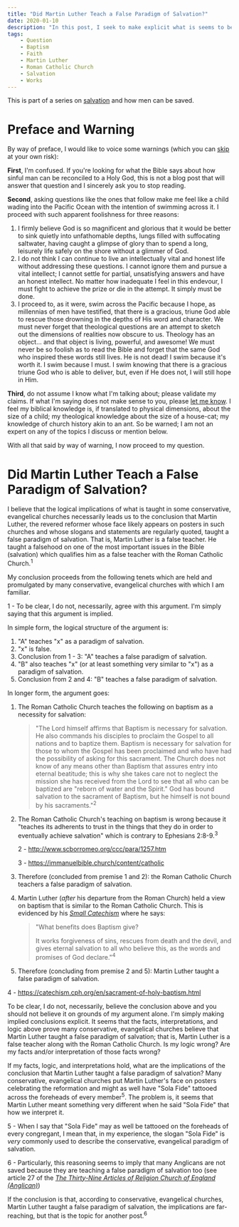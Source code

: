 ```yaml
---
title: "Did Martin Luther Teach a False Paradigm of Salvation?"
date: 2020-01-10
description: "In this post, I seek to make explicit what is seems to be implied by the logic used in many conservative, evangelical churches; namely, that Martin Luther taught a false paradigm of salvation."
tags:
    - Question
    - Baptism
    - Faith
    - Martin Luther
    - Roman Catholic Church
    - Salvation
    - Works
---
```


This is part of a series on [salvation](https://bible.hightower.space/tags/salvation/) and how men can be saved.

# Preface and Warning

By way of preface, I would like to voice some warnings (which you can [skip](#did-martin-luther-teach-a-false-paradigm-of-salvation) at your own risk):

**First**, I'm confused. If you're looking for what the Bible says about how sinful man can be reconciled to a Holy God, this is not a blog post that will answer that question and I sincerely ask you to stop reading.

**Second**, asking questions like the ones that follow make me feel like a child wading into the Pacific Ocean with the intention of swimming across it. I proceed with such apparent foolishness for three reasons:

1. I firmly believe God is so magnificent and glorious that it would be better to sink quietly into unfathomable depths, lungs filled with suffocating saltwater, having caught a glimpse of glory than to spend a long, leisurely life safely on the shore without a glimmer of God.
2. I do not think I can continue to live an intellectually vital and honest life without addressing these questions. I cannot ignore them and pursue a vital intellect; I cannot settle for partial, unsatisfying answers and have an honest intellect. No matter how inadequate I feel in this endevour, I must fight to achieve the prize or die in the attempt. It simply must be done.
3. I proceed to, as it were, swim across the Pacific because I hope, as millennias of men have testified, that there is a gracious, triune God able to rescue those drowning in the depths of His word and character. We must never forget that theological questions are an attempt to sketch out the dimensions of realities now obscure to us. Theology has an object... and that object is living, powerful, and awesome! We must never be so foolish as to read the Bible and forget that the same God who inspired these words still lives. He is not dead! I swim because it's worth it. I swim because I must. I swim knowing that there is a gracious triune God who is able to deliver, but, even if He does not, I will still hope in Him.

**Third**, do not assume I know what I'm talking about; please validate my claims. If what I'm saying does not make sense to you, please [let me know](https://hightower.space/contact/). I feel my biblical knowledge is, if translated to physical dimensions, about the size of a child; my theological knowledge about the size of a house-cat; my knowledge of church history akin to an ant. So be warned; I am not an expert on any of the topics I discuss or mention below.

With all that said by way of warning, I now proceed to my question.

# Did Martin Luther Teach a False Paradigm of Salvation?

I believe that the logical implications of what is taught in some conservative, evangelical churches necessarily leads us to the conclusion that Martin Luther, the revered reformer whose face likely appears on posters in such churches and whose slogans and statements are regularly quoted, taught a false paradigm of salvation. That is, Martin Luther is a false teacher. He taught a falsehood on one of the most important issues in the Bible (salvation) which qualifies him as a false teacher with the Roman Catholic Church.<sup>1</sup>

My conclusion proceeds from the following tenets which are held and promulgated by many conservative, evangelical churches with which I am familiar.

<aside class="marginnote">
  <span class="noteNumber">1</span> - To be clear, I do not, necessarily, agree with this argument. I'm simply saying that this argument is implied.
</aside>

In simple form, the logical structure of the argument is:

1. "A" teaches "x" as a paradigm of salvation.
2. "x" is false.
3. Conclusion from 1 - 3: "A" teaches a false paradigm of salvation.
4. "B" also teaches "x" (or at least something very similar to "x") as a paradigm of salvation.
5. Conclusion from 2 and 4: "B" teaches a false paradigm of salvation.

In longer form, the argument goes:

1. The Roman Catholic Church teaches the following on baptism as a necessity for salvation:

    > "The Lord himself affirms that Baptism is necessary for salvation. He also commands his disciples to proclaim the Gospel to all nations and to baptize them. Baptism is necessary for salvation for those to whom the Gospel has been proclaimed and who have had the possibility of asking for this sacrament. The Church does not know of any means other than Baptism that assures entry into eternal beatitude; this is why she takes care not to neglect the mission she has received from the Lord to see that all who can be baptized are "reborn of water and the Spirit." God has bound salvation to the sacrament of Baptism, but he himself is not bound by his sacraments."<sup>2</sup>

2. The Roman Catholic Church's teaching on baptism is wrong because it "teaches its adherents to trust in the things that they do in order to eventually achieve salvation" which is contrary to Ephesians 2:8-9.<sup>3</sup>

    <aside class="marginnote">
      <p><span class="noteNumber">2</span> - <a href="http://www.scborromeo.org/ccc/para/1257.htm" target="_blank">http://www.scborromeo.org/ccc/para/1257.htm</a></p>
      <p><span class="noteNumber">3</span> - <a href="https://immanuelbible.church/content/catholic" target="_blank">https://immanuelbible.church/content/catholic</a></p>
    </aside>

3. Therefore (concluded from premise 1 and 2): the Roman Catholic Church teachers a false paradigm of salvation.
4. Martin Luther (*after* his departure from the Roman Church) held a view on baptism that is similar to the Roman Catholic Church. This is evidenced by his *[Small Catechism](https://catechism.cph.org/en/sacrament-of-holy-baptism.html)* where he says:

    > "What benefits does Baptism give?
    > 
    > It works forgiveness of sins, rescues from death and the devil, and gives eternal salvation to all who believe this, as the words and promises of God declare."<sup>4</sup>

5. Therefore (concluding from premise 2 and 5): Martin Luther taught a false paradigm of salvation.

<aside class="marginnote">
  <span class="noteNumber">4</span> - <a href="https://catechism.cph.org/en/sacrament-of-holy-baptism.html" target="_blank">https://catechism.cph.org/en/sacrament-of-holy-baptism.html</a>
</aside>

To be clear, I do not, necessarily, believe the conclusion above and you should not believe it on grounds of my argument alone. I'm simply making implied conclusions explicit. It seems that the facts, interpretations, and logic above prove many conservative, evangelical churches believe that Martin Luther taught a false paradigm of salvation; that is, Martin Luther is a false teacher along with the Roman Catholic Church. Is my logic wrong? Are my facts and/or interpretation of those facts wrong?

If my facts, logic, and interpretations hold, what are the implications of the conclusion that Martin Luther taught a false paradigm of salvation? Many conservative, evangelical churches put Martin Luther's face on posters celebrating the reformation and might as well have "Sola Fide" tattooed across the foreheads of every member<sup>5</sup>. The problem is, it seems that Martin Luther meant something very different when he said "Sola Fide" that how we interpret it.

<aside class="marginnote">
  <p><span class="noteNumber">5</span> - When I say that "Sola Fide" may as well be tattooed on the foreheads of every congregant, I mean that, in my experience, the slogan "Sola Fide" is <i>very</i> commonly used to describe the conservative, evangelical paradigm of salvation.</p>
  <p><span class="noteNumber">6</span> - Particularly, this reasoning seems to imply that many Anglicans are not saved because they are teaching a false paradigm of salvation too (see article 27 of the <a href="http://www.anglicanchurch.net/media/Articles_of_Religion_1571.pdf" target="_blank"><i>The Thirty-Nine Articles of Religion
Church of England (Anglican)</i></a>)</p>
</aside>

If the conclusion is that, according to conservative, evangelical churches, Martin Luther taught a false paradigm of salvation, the implications are far-reaching, but that is the topic for another post.<sup>6</sup>
